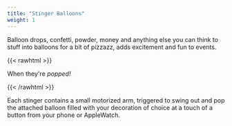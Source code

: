 ```yaml
---
title: "Stinger Balloons"
weight: 1
---
```


Balloon drops, confetti, powder, money and anything else you can think to stuff into balloons for a bit of pizzazz, adds excitement and fun to events.

{{< rawhtml >}}
  <p class="speshal-fancy-custom">
    When they're <em>popped!</em>
  </p>
{{< /rawhtml >}}

Each stinger contains a small motorized arm, triggered to swing out and pop the attached balloon filled with your decoration of choice at a touch of a button from your phone or AppleWatch.
